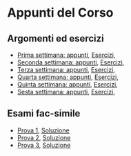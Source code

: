 # Appunti del Corso

## Argomenti ed esercizi
- [Prima settimana: appunti](), [Esercizi](),
- [Seconda settimana: appunti](), [Esercizi](),
- [Terza settimana: appunti](), [Esercizi](),
- [Quarta settimana: appunti](), [Esercizi](),
- [Quinta settimana: appunti](), [Esercizi](),
- [Sesta settimana: appunti](), [Esercizi](),

## Esami fac-simile
- [Prova 1](), [Soluzione]()
- [Prova 2](), [Soluzione]()
- [Prova 3](), [Soluzione]()
